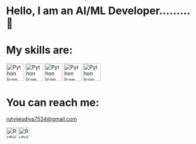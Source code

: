 # Hello, I am an AI/ML Developer......... :wave:

# My skills are:

<img src="https://user-images.githubusercontent.com/25181517/183423507-c056a6f9-1ba8-4312-a350-19bcbc5a8697.png" alt="Python Icon"  height="48">    <img src="https://user-images.githubusercontent.com/25181517/183423775-2276e25d-d43d-4e58-890b-edbc88e915f7.png" alt="Python Icon"  height="48">   <img src="https://user-images.githubusercontent.com/25181517/183896128-ec99105a-ec1a-4d85-b08b-1aa1620b2046.png" alt="Python Icon"  height="48">  <img src="https://user-images.githubusercontent.com/25181517/182884177-d48a8579-2cd0-447a-b9a6-ffc7cb02560e.png" alt="Python Icon"  height="48">  <img src="https://user-images.githubusercontent.com/25181517/223639822-2a01e63a-a7f9-4a39-8930-61431541bc06.png" alt="Python Icon"  height="48">

# You can reach me: 
rutvijesdiya7534@gmail.com 


<a href="https://www.linkedin.com/in/rutvi-j-8278a2216/">
  <img align="left" alt="Rutvi's Linkdein" width="30px" src="https://www.vectorlogo.zone/logos/linkedin/linkedin-tile.svg" />
</a>
<a href="https://github.com/Rutvi2872"/>
  <img align="left" alt="Rutvi's Github" width="30px" src="https://www.vectorlogo.zone/logos/github/github-tile.svg" />
</a>
